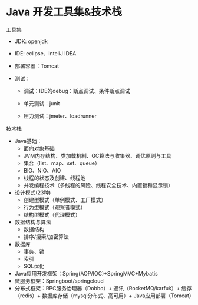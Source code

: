 # Java 开发工具集&技术栈

工具集

- JDK:  openjdk

- IDE: eclipse、inteliJ IDEA
- 部署容器：Tomcat

- 测试：

  - 调试：IDE的debug：断点调试、条件断点调试

  - 单元测试：junit

  - 压力测试：jmeter、loadrunner



技术栈

- Java基础：
  - 面向对象基础
  - JVM内存结构、类加载机制、GC算法与收集器、调优原则与工具
  - 集合（list、map、set、queue）
  - BIO、NIO、AIO
  - 线程的状态及创建、线程池
  - 并发编程技术（多线程的风险、线程安全技术、内置锁和显示锁）
- 设计模式(23种)
  - 创建型模式（单例模式、工厂模式）
  - 行为型模式（观察者模式）
  - 结构型模式（代理模式）
- 数据结构与算法
  - 数据结构
  - 排序/搜索/加密算法
- 数据库
  - 事务、锁
  - 索引
  - SQL优化
- Java应用开发框架：Spring(AOP/IOC)+SpringMVC+Mybatis
- 微服务框架：Springboot/springcloud
- 分布式框架：RPC服务治理器（Dobbo）+ 通讯（RocketMQ/karfuk）+ 缓存（redis）+  数据库存储（mysql分布式、高可用）+ Java应用部署（Tomcat）







